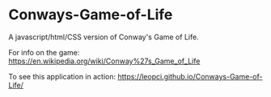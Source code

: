 # Conways-Game-of-Life

A javascript/html/CSS version of Conway's Game of Life.

For info on the game: https://en.wikipedia.org/wiki/Conway%27s_Game_of_Life

To see this application in action: https://leopci.github.io/Conways-Game-of-Life/
